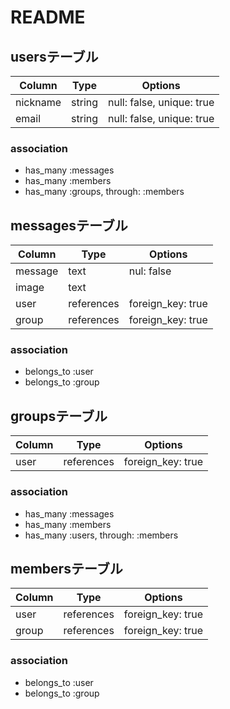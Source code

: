 # README
## usersテーブル

|Column|Type|Options|
|------|----|-------|
|nickname|string|null: false, unique: true|
|email|string|null: false, unique: true|

### association
- has_many :messages
- has_many :members
- has_many :groups, through: :members


## messagesテーブル
|Column|Type|Options|
|------|----|-------|
|message|text|nul: false|
|image|text|
|user|references|foreign_key: true|
|group|references|foreign_key: true|

### association
- belongs_to :user
- belongs_to :group


## groupsテーブル
|Column|Type|Options|
|------|----|-------|
|user|references|foreign_key: true|

### association
- has_many :messages
- has_many :members
- has_many :users, through: :members


## membersテーブル
|Column|Type|Options|
|------|----|-------|
|user|references|foreign_key: true|
|group|references|foreign_key: true|

### association
- belongs_to :user
- belongs_to :group
